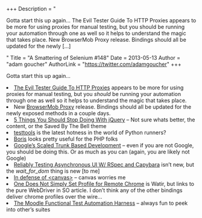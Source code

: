 +++
Description = "<p>Gotta start this up again… The Evil Tester Guide To HTTP Proxies appears to be more for using proxies for manual testing, but you should be running your automation through one as well so it helps to understand the magic that takes place. New BrowserMob Proxy release. Bindings should all be updated for the newly […]</p>"
Title = "A Smattering of Selenium #148"
Date = 2013-05-13
Author = "adam goucher"
AuthorLink = "https://twitter.com/adamgoucher"
+++

<p>Gotta start this up again&#8230;</p>
<li><a href="https://docs.google.com/presentation/d/1zImieKjgfF2mvTEfLhkKnJpBrsq-shMWz1DMb-fxOoQ/edit#slide=id.gc15489c2_3_0">The Evil Tester Guide To HTTP Proxies</a> appears to be more for using proxies for manual testing, but you <i>should</i> be running your automation through one as well so it helps to understand the magic that takes place.</li>
<li>New <a href="http://bmp.lightbody.net/">BrowserMob Proxy</a> release. Bindings should all be updated for the newly exposed methods in a couple days.</li>
<li><a href="http://flippinawesome.org/2013/05/06/5-things-you-should-stop-doing-with-jquery/#__sid=0">5 Things You Should Stop Doing With jQuery</a> &#8211; Not sure whats better, the content, or the Saved By The Bell theme</li>
<li><a href="https://pypi.python.org/pypi/testtools">testtools</a> is the latest hotness in the world of Python runners?</li>
<li><a href="https://github.com/d11wtq/boris">Boris</a> looks pretty useful for the PHP folks</li>
<li><a href="http://paulhammant.com/2013/05/06/googles-scaled-trunk-based-development/">Google&#8217;s Scaled Trunk Based Development</a> &#8211; even if you are not Google, you should be doing this. Or as much as you can (again, you are likely not Google)</li>
<li><a href="http://artsy.github.io/blog/2012/02/03/reliably-testing-asynchronous-ui-w-slash-rspec-and-capybara/">Reliably Testing Asynchronous UI W/ RSpec and Capybara</a> isn&#8217;t new, but the <i>wait_for_dom</i> thing is new [to me]</li>
<li><a href="http://www.holovaty.com/writing/in-defense-of-canvas/">In defense of &lt;canvas&gt;</a> &#8211; canvas worries me</li>
<li><a href="http://filipin.eu/one-does-not-simply-set-profile-for-remote-chrome/">One Does Not Simply Set Profile for Remote Chrome</a> is Watir, but links to the pure WebDriver in SO article. I don&#8217;t think any of the other bindings deliver chrome profiles over the wire&#8230;</li>
<li><a href="https://github.com/moodlehq/functional-test-suite">The Moodle Functional Test Automation Harness</a> &#8211; always fun to peek into other&#8217;s suites</li>
</ul>


